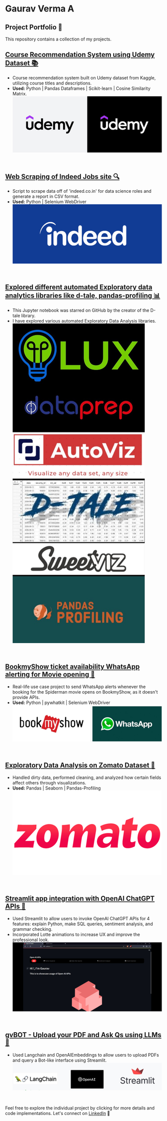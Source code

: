 #  Gaurav Verma A
## Project Portfolio 🚀

This repository contains a collection of my projects.

## [Course Recommendation System using Udemy Dataset 📚](https://github.com/hi-gv/Udemy-course-Recommendation-System)

- Course recommendation system built on Udemy dataset from Kaggle, utilizing course titles and descriptions.
- **Used:** Python | Pandas Dataframes | Scikit-learn | Cosine Similarity Matrix.
![](/images/udemy.jpg)
<br>

## [Web Scraping of Indeed Jobs site 🔍](https://github.com/hi-gv/IndeedScrapper)

- Script to scrape data off of 'indeed.co.in' for data science roles and generate a report in CSV format.
- **Used:** Python | Selenium WebDriver
![](/images/indeed.png)
<br>

## [Explored different automated Exploratory data analytics libraries like d-tale, pandas-profiling 📊](https://github.com/hi-gv/Exploratory-Data-Analytics-Tools)

- This Jupyter notebook was starred on GitHub by the creator of the D-tale library.
- I have explored various automated Exploratory Data Analysis libraries.
![](/images/eda.jpg)
<br>

## [BookmyShow ticket availability WhatsApp alerting for Movie opening 🎥](https://github.com/hi-gv/Whatsapp-Alert-when-tickets-available-on-BookMyShow)

- Real-life use case project to send WhatsApp alerts whenever the booking for the Spiderman movie opens on BookmyShow, as it doesn't provide APIs.
- **Used:** Python | pywhatkit | Selenium WebDriver
![](/images/bookmyshow_whatsapp.jpg)
<br>

## [Exploratory Data Analysis on Zomato Dataset 🍴](https://github.com/hi-gv/Exploratory-Data-Analysis-Zomato)

- Handled dirty data, performed cleaning, and analyzed how certain fields affect others through visualizations.
- **Used:** Pandas | Seaborn | Pandas-Profiling
![](images/zomato.png)
<br>

## [Streamlit app integration with OpenAI ChatGPT APIs 💬](https://github.com/hi-gv/ChatGPT-APIs--Streamlit--Lotte-Animation)

- Used Streamlit to allow users to invoke OpenAI ChatGPT APIs for 4 features: explain Python, make SQL queries, sentiment analysis, and grammar checking.
- Incorporated Lotte animations to increase UX and improve the professional look.
![](/images/chatgpt.jpg)
<br>

## [gvBOT - Upload your PDF and Ask Qs using LLMs 🤖](https://github.com/hi-gv/gvBot---QA-PDF)
- Used Langchain and OpenAIEmbeddings to allow users to upload PDFs and query a Bot-like interface using Streamlit.
![](images/gvbot.jpg)
<br>

Feel free to explore the individual project by clicking for more details and code implementations.
Let's connect on [LinkedIn](https://www.linkedin.com/in/hi-gv/) 👋


```
```
